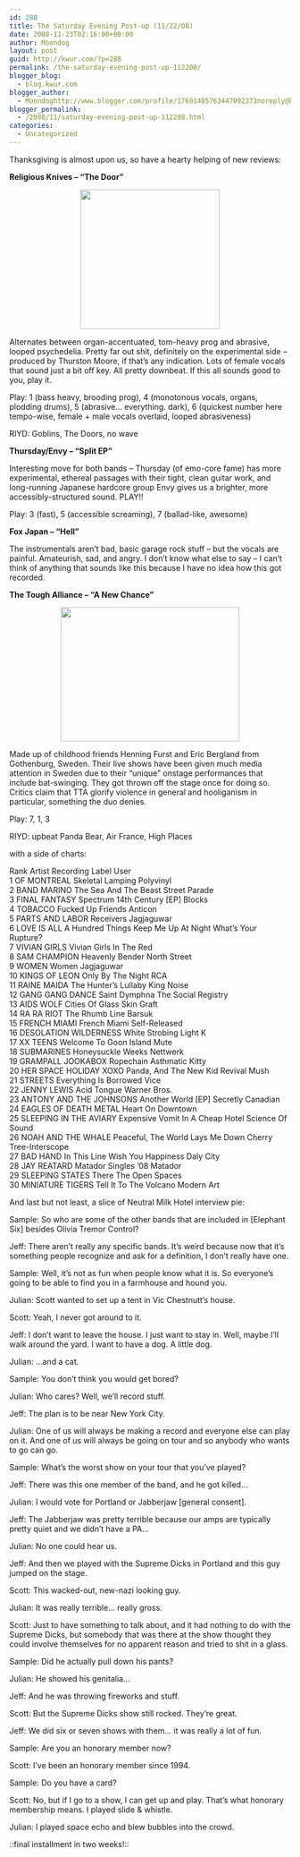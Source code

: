 ```yaml
---
id: 288
title: The Saturday Evening Post-up (11/22/08)
date: 2008-11-23T02:16:00+00:00
author: Moondog
layout: post
guid: http://kwur.com/?p=288
permalink: /the-saturday-evening-post-up-112208/
blogger_blog:
  - blog.kwur.com
blogger_author:
  - Moondoghttp://www.blogger.com/profile/17691405763447092373noreply@blogger.com
blogger_permalink:
  - /2008/11/saturday-evening-post-up-112208.html
categories:
  - Uncategorized
---
```

<div class="pf-content">
  <p>
    Thanksgiving is almost upon us, so have a hearty helping of new reviews:
  </p>
  
  <p>
    <span style="font-weight:bold;">Religious Knives – “The Door”</span>
  </p>
  
  <p>
    <a onblur="try {parent.deselectBloggerImageGracefully();} catch(e) {}" href="http://www.kwur.com/blog/uploaded_images/knives_cover_250-784165.jpg"><img style="display:block; margin:0px auto 10px; text-align:center;cursor:pointer; cursor:hand;width: 250px; height: 250px;" src="http://www.kwur.com/blog/uploaded_images/knives_cover_250-784156.jpg" border="0" alt="" /></a>
  </p>
  
  <p>
    Alternates between organ-accentuated, tom-heavy prog and abrasive, looped psychedelia. Pretty far out shit, definitely on the experimental side – produced by Thurston Moore, if that’s any indication. Lots of female vocals that sound just a bit off key. All pretty downbeat. If this all sounds good to you, play it.
  </p>
  
  <p>
    Play: 1 (bass heavy, brooding prog), 4 (monotonous vocals, organs, plodding drums), 5 (abrasive… everything. dark), 6 (quickest number here tempo-wise, female + male vocals overlaid, looped abrasiveness)
  </p>
  
  <p>
    RIYD: Goblins, The Doors, no wave
  </p>
  
  <p>
    <span style="font-weight:bold;">Thursday/Envy – “Split EP”</span>
  </p>
  
  <p>
    Interesting move for both bands – Thursday (of emo-core fame) has more experimental, ethereal passages with their tight, clean guitar work, and long-running Japanese hardcore group Envy gives us a brighter, more accessibly-structured sound. PLAY!!
  </p>
  
  <p>
    Play: 3 (fast), 5 (accessible screaming), 7 (ballad-like, awesome)
  </p>
  
  <p>
    <span style="font-weight:bold;">Fox Japan – “Hell”</span>
  </p>
  
  <p>
    The instrumentals aren’t bad, basic garage rock stuff – but the vocals are painful. Amateurish, sad, and angry. I don’t know what else to say – I can’t think of anything that sounds like this because I have no idea how this got recorded.
  </p>
  
  <p>
    <span style="font-weight:bold;">The Tough Alliance – “A New Chance”</span>
  </p>
  
  <p>
    <a onblur="try {parent.deselectBloggerImageGracefully();} catch(e) {}" href="http://www.kwur.com/blog/uploaded_images/thetoughalliance-706533.jpg"><img style="display:block; margin:0px auto 10px; text-align:center;cursor:pointer; cursor:hand;width: 320px; height: 240px;" src="http://www.kwur.com/blog/uploaded_images/thetoughalliance-706522.jpg" border="0" alt="" /></a>
  </p>
  
  <p>
    Made up of childhood friends Henning Furst and Eric Bergland from Gothenburg, Sweden. Their live shows have been given much media attention in Sweden due to their “unique” onstage performances that include bat-swinging. They got thrown off the stage once for doing so. Critics claim that TTA glorify violence in general and hooliganism in particular, something the duo denies.
  </p>
  
  <p>
    Play: 7, 1, 3
  </p>
  
  <p>
    RIYD: upbeat Panda Bear, Air France, High Places
  </p>
  
  <p>
    with a side of charts:
  </p>
  
  <p>
    Rank Artist Recording Label User <br />1 OF MONTREAL Skeletal Lamping Polyvinyl <br />2 BAND MARINO The Sea And The Beast Street Parade <br />3 FINAL FANTASY Spectrum 14th Century [EP] Blocks <br />4 TOBACCO Fucked Up Friends Anticon <br />5 PARTS AND LABOR Receivers Jagjaguwar <br />6 LOVE IS ALL A Hundred Things Keep Me Up At Night What’s Your Rupture? <br />7 VIVIAN GIRLS Vivian Girls In The Red <br />8 SAM CHAMPION Heavenly Bender North Street <br />9 WOMEN Women Jagjaguwar <br />10 KINGS OF LEON Only By The Night RCA <br />11 RAINE MAIDA The Hunter’s Lullaby King Noise <br />12 GANG GANG DANCE Saint Dymphna The Social Registry <br />13 AIDS WOLF Cities Of Glass Skin Graft <br />14 RA RA RIOT The Rhumb Line Barsuk <br />15 FRENCH MIAMI French Miami Self-Released <br />16 DESOLATION WILDERNESS White Strobing Light K <br />17 XX TEENS Welcome To Goon Island Mute <br />18 SUBMARINES Honeysuckle Weeks Nettwerk <br />19 GRAMPALL JOOKABOX Ropechain Asthmatic Kitty <br />20 HER SPACE HOLIDAY XOXO Panda, And The New Kid Revival Mush <br />21 STREETS Everything Is Borrowed Vice <br />22 JENNY LEWIS Acid Tongue Warner Bros. <br />23 ANTONY AND THE JOHNSONS Another World [EP] Secretly Canadian <br />24 EAGLES OF DEATH METAL Heart On Downtown <br />25 SLEEPING IN THE AVIARY Expensive Vomit In A Cheap Hotel Science Of Sound <br />26 NOAH AND THE WHALE Peaceful, The World Lays Me Down Cherry Tree-Interscope <br />27 BAD HAND In This Line Wish You Happiness Daly City <br />28 JAY REATARD Matador Singles ’08 Matador <br />29 SLEEPING STATES There The Open Spaces <br />30 MINIATURE TIGERS Tell It To The Volcano Modern Art
  </p>
  
  <p>
    And last but not least, a slice of Neutral Milk Hotel interview pie:
  </p>
  
  <p>
    Sample: So who are some of the other bands that are included in [Elephant Six] besides Olivia Tremor Control?
  </p>
  
  <p>
    Jeff: There aren’t really any specific bands. It’s weird because now that it’s something people recognize and ask for a definition, I don’t really have one.
  </p>
  
  <p>
    Sample: Well, it’s not as fun when people know what it is. So everyone’s going to be able to find you in a farmhouse and hound you.
  </p>
  
  <p>
    Julian: Scott wanted to set up a tent in Vic Chestnutt’s house.
  </p>
  
  <p>
    Scott: Yeah, I never got around to it.
  </p>
  
  <p>
    Jeff: I don’t want to leave the house. I just want to stay in. Well, maybe I’ll walk around the yard. I want to have a dog. A little dog.
  </p>
  
  <p>
    Julian: …and a cat.
  </p>
  
  <p>
    Sample: You don’t think you would get bored?
  </p>
  
  <p>
    Julian: Who cares? Well, we’ll record stuff.
  </p>
  
  <p>
    Jeff: The plan is to be near New York City.
  </p>
  
  <p>
    Julian: One of us will always be making a record and everyone else can play on it. And one of us will always be going on tour and so anybody who wants to go can go.
  </p>
  
  <p>
    Sample: What’s the worst show on your tour that you’ve played?
  </p>
  
  <p>
    Jeff: There was this one member of the band, and he got killed…
  </p>
  
  <p>
    Julian: I would vote for Portland or Jabberjaw [general consent].
  </p>
  
  <p>
    Jeff: The Jabberjaw was pretty terrible because our amps are typically pretty quiet and we didn’t have a PA…
  </p>
  
  <p>
    Julian: No one could hear us.
  </p>
  
  <p>
    Jeff: And then we played with the Supreme Dicks in Portland and this guy jumped on the stage.
  </p>
  
  <p>
    Scott: This wacked-out, new-nazi looking guy.
  </p>
  
  <p>
    Julian: It was really terrible… really gross.
  </p>
  
  <p>
    Scott: Just to have something to talk about, and it had nothing to do with the Supreme Dicks, but somebody that was there at the show thought they could involve themselves for no apparent reason and tried to shit in a glass.
  </p>
  
  <p>
    Sample: Did he actually pull down his pants?
  </p>
  
  <p>
    Julian: He showed his genitalia…
  </p>
  
  <p>
    Jeff: And he was throwing fireworks and stuff.
  </p>
  
  <p>
    Scott: But the Supreme Dicks show still rocked. They’re great.
  </p>
  
  <p>
    Jeff: We did six or seven shows with them… it was really a lot of fun.
  </p>
  
  <p>
    Sample: Are you an honorary member now?
  </p>
  
  <p>
    Scott: I’ve been an honorary member since 1994.
  </p>
  
  <p>
    Sample: Do you have a card?
  </p>
  
  <p>
    Scott: No, but if I go to a show, I can get up and play. That’s what honorary membership means. I played slide & whistle.
  </p>
  
  <p>
    Julian: I played space echo and blew bubbles into the crowd.
  </p>
  
  <p>
    ::final installment in two weeks!::
  </p>
</div>